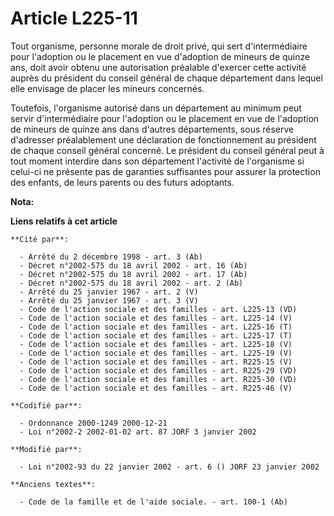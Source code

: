 # Article L225-11

Tout organisme, personne morale de droit privé, qui sert d'intermédiaire pour l'adoption ou le placement en vue d'adoption de
mineurs de quinze ans, doit avoir obtenu une autorisation préalable d'exercer cette activité auprès du président du conseil
général de chaque département dans lequel elle envisage de placer les mineurs concernés.

Toutefois, l'organisme autorisé dans un département au minimum peut servir d'intermédiaire pour l'adoption ou le placement en
vue de l'adoption de mineurs de quinze ans dans d'autres départements, sous réserve d'adresser préalablement une déclaration
de fonctionnement au président de chaque conseil général concerné. Le président du conseil général peut à tout moment
interdire dans son département l'activité de l'organisme si celui-ci ne présente pas de garanties suffisantes pour assurer la
protection des enfants, de leurs parents ou des futurs adoptants.

**Nota:**



**Liens relatifs à cet article**

	**Cité par**:

	  - Arrêté du 2 décembre 1998 - art. 3 (Ab)
	  - Décret n°2002-575 du 18 avril 2002 - art. 16 (Ab)
	  - Décret n°2002-575 du 18 avril 2002 - art. 17 (Ab)
	  - Décret n°2002-575 du 18 avril 2002 - art. 2 (Ab)
	  - Arrêté du 25 janvier 1967 - art. 2 (V)
	  - Arrêté du 25 janvier 1967 - art. 3 (V)
	  - Code de l'action sociale et des familles - art. L225-13 (VD)
	  - Code de l'action sociale et des familles - art. L225-14 (V)
	  - Code de l'action sociale et des familles - art. L225-16 (T)
	  - Code de l'action sociale et des familles - art. L225-17 (T)
	  - Code de l'action sociale et des familles - art. L225-18 (V)
	  - Code de l'action sociale et des familles - art. L225-19 (V)
	  - Code de l'action sociale et des familles - art. R225-15 (V)
	  - Code de l'action sociale et des familles - art. R225-29 (VD)
	  - Code de l'action sociale et des familles - art. R225-30 (VD)
	  - Code de l'action sociale et des familles - art. R225-46 (V)

	**Codifié par**:

	  - Ordonnance 2000-1249 2000-12-21
	  - Loi n°2002-2 2002-01-02 art. 87 JORF 3 janvier 2002

	**Modifié par**:

	  - Loi n°2002-93 du 22 janvier 2002 - art. 6 () JORF 23 janvier 2002

	**Anciens textes**:

	  - Code de la famille et de l'aide sociale. - art. 100-1 (Ab)
